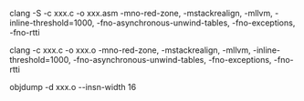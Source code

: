 clang -S -c xxx.c -o xxx.asm -mno-red-zone, -mstackrealign, -mllvm, -inline-threshold=1000,
-fno-asynchronous-unwind-tables, -fno-exceptions, -fno-rtti

clang -c xxx.c -o xxx.o -mno-red-zone, -mstackrealign, -mllvm, -inline-threshold=1000,
-fno-asynchronous-unwind-tables, -fno-exceptions, -fno-rtti

objdump -d xxx.o --insn-width 16
